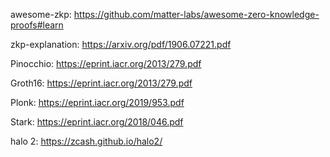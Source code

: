 awesome-zkp: https://github.com/matter-labs/awesome-zero-knowledge-proofs#learn

zkp-explanation: https://arxiv.org/pdf/1906.07221.pdf

Pinocchio: https://eprint.iacr.org/2013/279.pdf

Groth16: https://eprint.iacr.org/2013/279.pdf

Plonk: https://eprint.iacr.org/2019/953.pdf

Stark: https://eprint.iacr.org/2018/046.pdf

halo 2: https://zcash.github.io/halo2/
